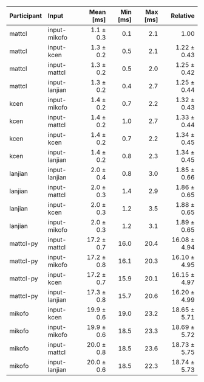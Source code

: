 | Participant | Input | Mean [ms] | Min [ms] | Max [ms] | Relative |
|:---|:---|---:|---:|---:|---:|
| mattcl | input-mikofo | 1.1 ± 0.3 | 0.1 | 2.1 | 1.00 |
| mattcl | input-kcen | 1.3 ± 0.2 | 0.5 | 2.1 | 1.22 ± 0.43 |
| mattcl | input-mattcl | 1.3 ± 0.2 | 0.5 | 2.0 | 1.25 ± 0.42 |
| mattcl | input-lanjian | 1.3 ± 0.2 | 0.4 | 2.7 | 1.25 ± 0.44 |
| kcen | input-mikofo | 1.4 ± 0.2 | 0.7 | 2.2 | 1.32 ± 0.43 |
| kcen | input-mattcl | 1.4 ± 0.2 | 1.0 | 2.7 | 1.33 ± 0.44 |
| kcen | input-kcen | 1.4 ± 0.2 | 0.7 | 2.2 | 1.34 ± 0.45 |
| kcen | input-lanjian | 1.4 ± 0.2 | 0.8 | 2.3 | 1.34 ± 0.45 |
| lanjian | input-lanjian | 2.0 ± 0.4 | 0.8 | 3.0 | 1.85 ± 0.66 |
| lanjian | input-mattcl | 2.0 ± 0.3 | 1.4 | 2.9 | 1.86 ± 0.65 |
| lanjian | input-kcen | 2.0 ± 0.3 | 1.2 | 3.5 | 1.88 ± 0.65 |
| lanjian | input-mikofo | 2.0 ± 0.3 | 1.2 | 3.1 | 1.89 ± 0.65 |
| mattcl-py | input-mattcl | 17.2 ± 0.7 | 16.0 | 20.4 | 16.08 ± 4.94 |
| mattcl-py | input-mikofo | 17.2 ± 0.8 | 16.1 | 20.3 | 16.10 ± 4.95 |
| mattcl-py | input-kcen | 17.2 ± 0.7 | 15.9 | 20.1 | 16.15 ± 4.97 |
| mattcl-py | input-lanjian | 17.3 ± 0.8 | 15.7 | 20.6 | 16.20 ± 4.99 |
| mikofo | input-kcen | 19.9 ± 0.6 | 19.0 | 23.2 | 18.65 ± 5.71 |
| mikofo | input-mikofo | 19.9 ± 0.6 | 18.5 | 23.3 | 18.69 ± 5.72 |
| mikofo | input-mattcl | 20.0 ± 0.8 | 18.5 | 23.6 | 18.73 ± 5.75 |
| mikofo | input-lanjian | 20.0 ± 0.6 | 18.5 | 22.3 | 18.74 ± 5.73 |

